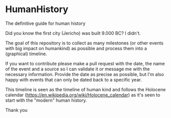 # HumanHistory
The definitive guide for human history

Did you know the first city (Jericho) was built 9.000 BC? I didn't.

The goal of this repository is to collect as many milestones (or other events with big impact on humankind) as possible and process them into a  (graphical) timeline.

If you want to contribute please make a pull request with the date, the name of the event and a source so I can validate it or message me with the necessary information. Provide the date as precise as possible, but I'm also happy with events that can only be dated back to a specific year.

This timeline is seen as the timeline of human kind and follows the Holocene calendar (https://en.wikipedia.org/wiki/Holocene_calendar) as it's seen to start with the "modern" human history.

Thank you
